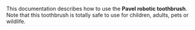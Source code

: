 This documentation describes how to use the **Pavel robotic toothbrush**.  
Note that this toothbrush is totally safe to use for children, adults, pets or wildlife.
